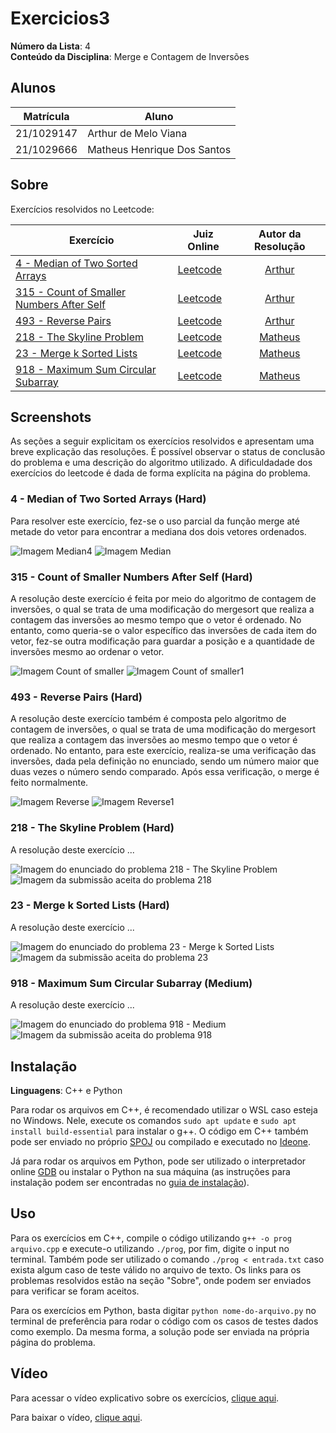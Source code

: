 # Exercicios3

**Número da Lista**: 4<br>
**Conteúdo da Disciplina**: Merge e Contagem de Inversões<br>

## Alunos

| Matrícula  | Aluno                       |
| ---------- | --------------------------- |
| 21/1029147 | Arthur de Melo Viana        |
| 21/1029666 | Matheus Henrique Dos Santos |

## Sobre

Exercícios resolvidos no Leetcode:

| Exercício                                                                                                       | Juiz Online                       |           Autor da Resolução            |
| --------------------------------------------------------------------------------------------------------------- | --------------------------------- | :-------------------------------------: |
| [4 - Median of Two Sorted Arrays](https://leetcode.com/problems/median-of-two-sorted-arrays/)                   | [Leetcode](https://leetcode.com/) | [Arthur](https://github.com/arthurmlv)  |
| [315 - Count of Smaller Numbers After Self](https://leetcode.com/problems/count-of-smaller-numbers-after-self/) | [Leetcode](https://leetcode.com/) | [Arthur](https://github.com/arthurmlv)  |
| [493 - Reverse Pairs](https://leetcode.com/problems/reverse-pairs/)                                             | [Leetcode](https://leetcode.com/) | [Arthur](https://github.com/arthurmlv)  |
| [218 - The Skyline Problem](https://leetcode.com/problems/the-skyline-problem/)                                 | [Leetcode](https://leetcode.com/) | [Matheus](https://github.com/mathonaut) |
| [23 - Merge k Sorted Lists](https://leetcode.com/problems/merge-k-sorted-lists/)                                | [Leetcode](https://leetcode.com/) | [Matheus](https://github.com/mathonaut) |
| [918 - Maximum Sum Circular Subarray](https://leetcode.com/problems/maximum-sum-circular-subarray/description/) | [Leetcode](https://leetcode.com/) | [Matheus](https://github.com/mathonaut) |

## Screenshots

As seções a seguir explicitam os exercícios resolvidos e apresentam uma breve explicação das resoluções. É possível observar o status de conclusão do problema e uma descrição do algoritmo utilizado. A dificuldadade dos exercícios do leetcode é dada de forma explícita na página do problema.

### 4 - Median of Two Sorted Arrays (Hard)

Para resolver este exercício, fez-se o uso parcial da função merge até metade do vetor para encontrar a mediana dos dois vetores ordenados.

![Imagem Median4](assets/4.png)
![Imagem Median](assets/4enun.png)

### 315 - Count of Smaller Numbers After Self (Hard)

A resolução deste exercício é feita por meio do algoritmo de contagem de inversões, o qual se trata de uma modificação do mergesort que realiza a contagem das inversões ao mesmo tempo que o vetor é ordenado. No entanto, como queria-se o valor específico das inversões de cada item do vetor, fez-se outra modificação para guardar a posição e a quantidade de inversões mesmo ao ordenar o vetor.

![Imagem Count of smaller](assets/315.png)
![Imagem Count of smaller1](assets/315enun.png)

### 493 - Reverse Pairs (Hard)

A resolução deste exercício também é composta pelo algoritmo de contagem de inversões, o qual se trata de uma modificação do mergesort que realiza a contagem das inversões ao mesmo tempo que o vetor é ordenado. No entanto, para este exercício, realiza-se uma verificação das inversões, dada pela definição no enunciado, sendo um número maior que duas vezes o número sendo comparado. Após essa verificação, o merge é feito normalmente.

![Imagem Reverse](assets/493.png)
![Imagem Reverse1](assets/493enun.png)

### 218 - The Skyline Problem (Hard)

A resolução deste exercício ...

![Imagem do enunciado do problema 218 - The Skyline Problem](assets/218/enunciado218.png)
![Imagem da submissão aceita do problema 218](assets/218/218.png)

### 23 - Merge k Sorted Lists (Hard)

A resolução deste exercício ...

![Imagem do enunciado do problema 23 - Merge k Sorted Lists](assets/23/enunciado23.png)
![Imagem da submissão aceita do problema 23](assets/23/23.png)

### 918 - Maximum Sum Circular Subarray (Medium)

A resolução deste exercício ...

![Imagem do enunciado do problema 918 - Medium](assets/918/enunciado918.png)
![Imagem da submissão aceita do problema 918](assets/918/918.png)

## Instalação

**Linguagens**: C++ e Python<br>

Para rodar os arquivos em C++, é recomendado utilizar o WSL caso esteja no Windows. Nele, execute os comandos `sudo apt update` e `sudo apt install build-essential` para instalar o g++. O código em C++ também pode ser enviado no próprio [SPOJ](https://www.spoj.com/) ou compilado e executado no [Ideone](https://ideone.com/).

Já para rodar os arquivos em Python, pode ser utilizado o interpretador online [GDB](https://www.onlinegdb.com/) ou instalar o Python na sua máquina (as instruções para instalação podem ser encontradas no [guia de instalação](https://wiki.python.org/moin/BeginnersGuide/Download)).

## Uso

Para os exercícios em C++, compile o código utilizando `g++ -o prog arquivo.cpp` e execute-o utilizando `./prog`, por fim, digite o input no terminal. Também pode ser utilizado o comando `./prog < entrada.txt` caso exista algum caso de teste válido no arquivo de texto. Os links para os problemas resolvidos estão na seção "Sobre", onde podem ser enviados para verificar se foram aceitos.

Para os exercícios em Python, basta digitar `python nome-do-arquivo.py` no terminal de preferência para rodar o código com os casos de testes dados como exemplo. Da mesma forma, a solução pode ser enviada na própria página do problema.

## Vídeo

Para acessar o vídeo explicativo sobre os exercícios, [clique aqui](https://www.youtube.com/embed/).

Para baixar o vídeo, [clique aqui]().
